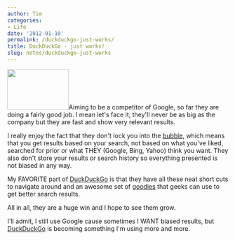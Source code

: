 ```yaml
---
author: Tim
categories:
- Life
date: '2012-01-10'
permalink: /duckduckgo-just-works/
title: DuckDuckGo - just works!
slug: notes/duckduckgo-just-works
---
```


<img class=" wp-image-250 alignright" title="nduck.v104.normal" src="http://timw.co/wp-content/uploads/2012/01/nduck.v104.normal.png" alt="" width="140" height="92" />Aiming to be a competitor of Google, so far they are doing a fairly good job. I mean let's face it, they'll never be as big as the company but they are fast and show very relevant results.

I really enjoy the fact that they don't lock you into the [bubble][1], which means that you get results based on your search, not based on what you've liked, searched for prior or what THEY (Google, Bing, Yahoo) think you want. They also don't store your results or search history so everything presented is not biased in any way.

My FAVORITE part of [DuckDuckGo][2] is that they have all these neat short cuts to navigate around and an awesome set of [goodies][3] that geeks can use to get better search results.

All in all, they are a huge win and I hope to see them grow.

I'll admit, I still use Google cause sometimes I WANT biased results, but [DuckDuckGo][2] is becoming something I'm using more and more.

 [1]: http://dontbubble.us/
 [2]: http://duckduckgo.com/
 [3]: http://duckduckgo.com/goodies.html
 